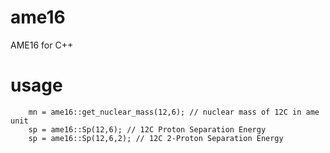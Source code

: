 # ame16
AME16 for C++

# usage
```
    mn = ame16::get_nuclear_mass(12,6); // nuclear mass of 12C in ame unit
    sp = ame16::Sp(12,6); // 12C Proton Separation Energy 
    sp = ame16::Sp(12,6,2); // 12C 2-Proton Separation Energy
```
